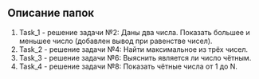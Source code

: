 ## Описание папок
1. Task_1 - решение задачи №2: Даны два числа. Показать большее и меньшее число (добавлен вывод при равенстве чисел).
2. Task_2 - решение задачи №4: Найти максимальное из трёх чисел.
3. Task_3 - решение задачи №6: Выяснить является ли число чётным.
4. Task_4 - решение задачи №8: Показать чётные числа от 1 до N.